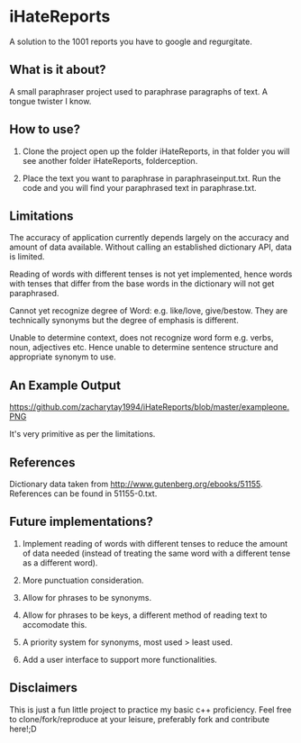# iHateReports
A solution to the 1001 reports you have to google and regurgitate.

## What is it about?
A small paraphraser project used to paraphrase paragraphs of text. A tongue twister I know.

## How to use?
1. Clone the project open up the folder iHateReports, in that folder you will 
see another folder iHateReports, folderception.

2. Place the text you want to paraphrase in paraphraseinput.txt. Run the code and you will find your paraphrased text in paraphrase.txt.

## Limitations
The accuracy of application currently depends largely on the accuracy and amount of data available. 
Without calling an established dictionary API, data is limited.

Reading of words with different tenses is not yet implemented, hence words with tenses that differ from the base words in the dictionary
will not get paraphrased.

Cannot yet recognize degree of Word: e.g. like/love, give/bestow. They are technically synonyms but the degree of emphasis is different.

Unable to determine context, does not recognize word form e.g. verbs, noun, adjectives etc. Hence unable to determine sentence structure and appropriate synonym to use.

## An Example Output
https://github.com/zacharytay1994/iHateReports/blob/master/exampleone.PNG

It's very primitive as per the limitations.

## References
Dictionary data taken from http://www.gutenberg.org/ebooks/51155. References can be found in 51155-0.txt.

## Future implementations?
1. Implement reading of words with different tenses to reduce the amount of data needed (instead of treating the same word with
a different tense as a different word).

2. More punctuation consideration.

3. Allow for phrases to be synonyms.

4. Allow for phrases to be keys, a different method of reading text to accomodate this.

5. A priority system for synonyms, most used > least used.

6. Add a user interface to support more functionalities.

## Disclaimers
This is just a fun little project to practice my basic c++ proficiency. Feel free to clone/fork/reproduce at your leisure, preferably fork and contribute here!;D
